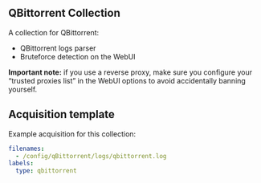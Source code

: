 ## QBittorrent Collection

A collection for QBittorrent:
 - QBittorrent logs parser
 - Bruteforce detection on the WebUI

**Important note:** if you use a reverse proxy, make sure you configure your
“trusted proxies list” in the WebUI options to avoid accidentally banning
yourself.

## Acquisition template

Example acquisition for this collection:

```yaml
filenames:
  - /config/qBittorrent/logs/qbittorrent.log
labels:
  type: qbittorrent
```
